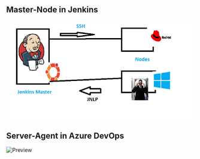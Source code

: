 ## Master-Node in Jenkins

![Preview](./images/JenkinsMN.PNG)

## Server-Agent in Azure DevOps

![Preview](./images/AzureDevOps.png)